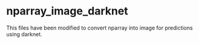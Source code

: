 # nparray_image_darknet

This files have been modified to convert nparray into image for predictions using darknet. 
